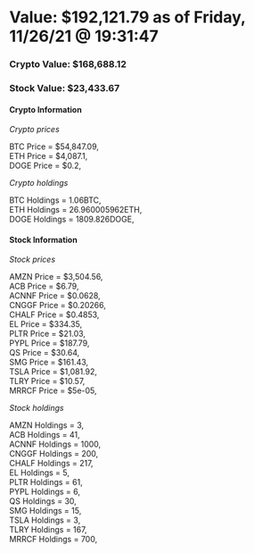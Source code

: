 # Value: $192,121.79 as of Friday, 11/26/21 @ 19:31:47 

### Crypto Value: $168,688.12

### Stock Value: $23,433.67

#### Crypto Information 
*Crypto prices* 

BTC Price = $54,847.09,  
ETH Price = $4,087.1,  
DOGE Price = $0.2,  


*Crypto holdings* 

BTC Holdings = 1.06BTC,  
ETH Holdings = 26.960005962ETH,  
DOGE Holdings = 1809.826DOGE,  


#### Stock Information 

*Stock prices* 

AMZN Price = $3,504.56,  
ACB Price = $6.79,  
ACNNF Price = $0.0628,  
CNGGF Price = $0.20266,  
CHALF Price = $0.4853,  
EL Price = $334.35,  
PLTR Price = $21.03,  
PYPL Price = $187.79,  
QS Price = $30.64,  
SMG Price = $161.43,  
TSLA Price = $1,081.92,  
TLRY Price = $10.57,  
MRRCF Price = $5e-05,  


*Stock holdings* 

AMZN Holdings = 3,  
ACB Holdings = 41,  
ACNNF Holdings = 1000,  
CNGGF Holdings = 200,  
CHALF Holdings = 217,  
EL Holdings = 5,  
PLTR Holdings = 61,  
PYPL Holdings = 6,  
QS Holdings = 30,  
SMG Holdings = 15,  
TSLA Holdings = 3,  
TLRY Holdings = 167,  
MRRCF Holdings = 700,  


